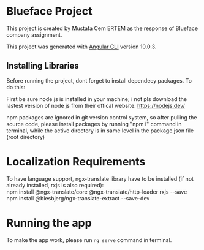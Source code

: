 # Blueface Project

This project is created by Mustafa Cem ERTEM as the response of Blueface company assignment.

This project was generated with [Angular CLI](https://github.com/angular/angular-cli) version 10.0.3.

## Installing Libraries

Before running the project, dont forget to install dependecy packages. To do this:

First be sure node.js is installed in your machine; i not pls download the lastest version of node js from their offical website: https://nodejs.dev/

npm packages are ignored in git version control system, so after pulling the source code, please install packages by running "npm i" command in terminal, while the active directory is in same level in the package.json file (root directory)

# Localization Requirements

To have language support, ngx-translate library have to be installed (if not already installed, rxjs is also required):     
npm install @ngx-translate/core @ngx-translate/http-loader rxjs --save
npm install @biesbjerg/ngx-translate-extract --save-dev

# Running the app

To make the app work, please run `ng serve` command in terminal. 